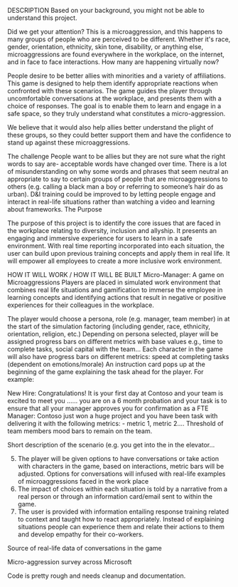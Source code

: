 DESCRIPTION
Based on your background, you might not be able to understand this project.


Did we get your attention? This is a microaggression, and this happens to many groups of people who are perceived to be different. Whether it's race, gender, orientation, ethnicity, skin tone, disability, or anything else, microaggressions are found everywhere in the workplace, on the internet, and in face to face interactions. How many are happening virtually now?


People desire to be better allies with minorities and a variety of affiliations. This game is designed to help them identify appropriate reactions when confronted with these scenarios. The game guides the player through uncomfortable conversations at the workplace, and presents them with a choice of responses. The goal is to enable them to learn and engage in a safe space, so they truly understand what constitutes a micro-aggression.


We believe that it would also help allies better understand the plight of these groups, so they could better support them and have the confidence to stand up against these microaggressions.

The challenge
People want to be allies but they are not sure what the right words to say are- acceptable words have changed over time. 
There is a lot of misunderstanding on why some words and phrases that seem neutral an appropriate to say to certain groups of people that are microaggressions to others (e.g. calling a black man a boy or referring to someone’s hair do as urban). 
D&I training could be improved to by letting people engage and interact in real-life situations rather than watching a video and learning about frameworks.
The Purpose

The purpose of this project is to identify the core issues that are faced in the workplace relating to diversity, inclusion and allyship. It presents an engaging and immersive experience for users to learn in a safe environment. With real time reporting incorporated into each situation, the user can build upon previous training concepts and apply them in real life. It will empower all employees to create a more inclusive work environment.

HOW IT WILL WORK / HOW IT WILL BE BUILT
Micro-Manager: A game on Microaggressions 
Players are placed in simulated work environment that combines real life situations and gamification to immerse the employee in learning concepts and identifying actions that result in negative or positive experiences for their colleagues in the workplace.

The player would choose a persona, role (e.g. manager, team member) in at the start of the simulation factoring (including gender, race, ethnicity, orientation, religion, etc.)
Depending on persona selected, player will be assigned progress bars on different metrics with base values e.g., time to complete tasks, social capital with the team…
Each character in the game will also have progress bars on different metrics: speed at completing tasks (dependent on emotions/morale)
An instruction card pops up at the beginning of the game explaining the task ahead for the player.
For example:

New Hire: Congratulations! It is your first day at Contoso and your team is excited to meet you …… you are on a 6 month probation and your task is to ensure that all your manager approves you for confirmation as a FTE
Manager: Contoso just won a huge project and you have been task with delivering it with the following metrics: - metric 1, metric 2….  Threshold of team members mood bars to remain on the team.

Short description of the scenario (e.g. you get into the in the elevator…

5. The player will be given options to have conversations or take action with characters in the game, based on interactions, metric bars will be adjusted. Options for conversations will infused with real-life examples of microaggressions faced in the work place
6. The impact of choices within each situation is told by a narrative from a real person or through an information card/email sent to within the game.
7. The user is provided with information entailing response training related to context and taught how to react appropriately. Instead of explaining situations people can experience them and relate their actions to them and develop empathy for their co-workers.



Source of real-life data of conversations in the game

Micro-aggression survey across Microsoft

Code is pretty rough and needs cleanup and documentation.
